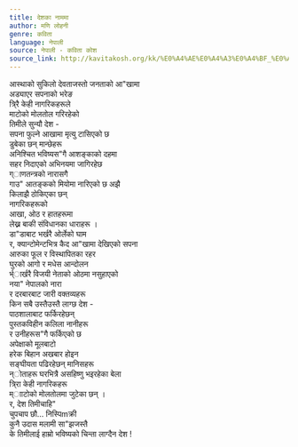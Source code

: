 ```yaml
---
title: देशका नाममा
author: मणि लोहनी
genre: कविता
language: नेपाली
source: नेपाली - कविता कोश
source_link: http://kavitakosh.org/kk/%E0%A4%AE%E0%A4%A3%E0%A4%BF_%E0%A4%B2%E0%A5%8B%E0%A4%B9%E0%A4%A8%E0%A5%80
---
```


आस्थाको सुकिलो देवताजस्तो जनताको आ"खामा  
अड्याएर सपनाको भरेङ  
त्रि्रै केही नागरिकहरूले  
माटोको मोलतोल गरिरहेको  
तिमीले सुन्यौ देश -  
सपना फुल्ने आखामा मृत्यु टासिएको छ  
डुबेका छन् मान्छेहरू  
अनिश्चित भविष्यस"गै आशङ्काको दहमा  
सहर निदाएको अभिनयमा जागिरहेछ  
ग्ाणतन्त्रको नारासगै  
गाउ" आतङ्कको मियोमा नारिएको छ अझै  
किलाझै ठोकिएका छन्  
नागरिकहरूको  
आखा, ओठ र हातहरूमा  
लेख्न बाकी संविधानका धाराहरू ।  
डा"डाबाट भर्खरै ओर्लेको घाम  
र, क्यान्टोमेन्टभित्र कैद आ"खामा देखिएको सपना  
आरुका फूल र विस्थापितका रहर  
घुरको आगो र मधेस आन्दोलन  
र्भ्ार्खरै विजयी नेताको ओठमा नसुहाएको  
नया" नेपालको नारा  
र दरबारबाट जारी वक्तव्यहरू  
किन सबै उस्तैउस्तै लाग्छ देश -  
पाठशालाबाट फर्किरहेछन्  
पुस्तकविहीन कलिला नानीहरू  
र उनीहरूस"गै फर्किएको छ  
अपेक्षाको मूलबाटो  
हरेक बिहान अखबार होइन  
सङ्घीयता पढिरहेछन् मानिसहरू  
न्ोताहरू घरभित्रै असहिष्णु भइरहेका बेला  
त्रि्रा केही नागरिकहरू  
म्ााटोको मोलतोलमा जुटेका छन् ।  
र, देश तिमीचाहि"  
चुपचाप छौ... निस्पिmक्री  
कुनै उदास मलामी सा"झजस्तै  
के तिमीलाई हाम्रो भविष्यको चिन्ता लाग्दैन देश !
